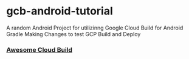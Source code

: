 # gcb-android-tutorial
A random Android Project for utilizinng Google Cloud Build for Android Gradle
Making Changes to test GCP Build and Deploy

### [Awesome Cloud Build](https://github.com/Timtech4u/awesome-cloudbuild)
